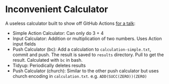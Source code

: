 # Inconvenient Calculator

A useless calculator built to show off GitHub Actions [for a talk](https://github.com/clinton3141/actions-talk/):

* Simple Action Calculator: Can only do 3 + 4
* Input Calculator: Addition or multiplication of two numbers. Uses Action input fields
* Push Calculator (bc): Add a calculation to `calculation-simple.txt`, commit and push. The result is saved to `results` directory. Pull to get the result. Calculated with `bc` in bash.
* Tidyup: Periodically deletes results
* Push Calculator (church): Similar to the other push calculator but uses church encoding in `calculation.txt`. e.g. `ADD(SUCC(ZERO))(ZERO)`
